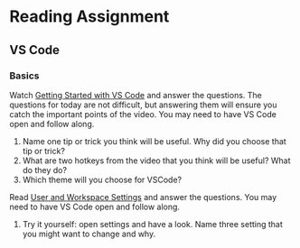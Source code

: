 # Reading Assignment

## VS Code

### Basics

Watch [Getting Started with VS Code](https://code.visualstudio.com/docs/introvideos/basics) and answer the questions. The questions for today are not difficult, but answering them will ensure you catch the important points of the video. You may need to have VS Code open and follow along.

1. Name one tip or trick you think will be useful. Why did you choose that tip or trick?
2. What are two hotkeys from the video that you think will be useful? What do they do?
3. Which theme will you choose for VSCode?

Read [User and Workspace Settings](https://code.visualstudio.com/docs/getstarted/settings) and answer the questions. You may need to have VS Code open and follow along.

1. Try it yourself: open settings and have a look. Name three setting that you might want to change and why.
